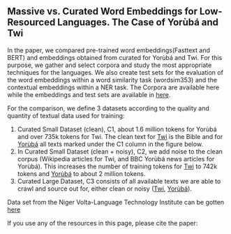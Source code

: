 ## Massive vs. Curated Word Embeddings for Low-Resourced Languages. The Case of Yorùbá and Twi

In the paper, we compared pre-trained word embeddings(Fasttext and BERT) and embeddings obtained from curated for Yorùbá and Twi. For this purpose, we gather and select corpora and study the most appropriate techniques for the languages. We also create test sets for the evaluation of the word embeddings within a word similarity task (wordsim353) and the contextual embeddings within a NER task. The Corpora are available here while the embeddings and test sets are available in <a href="https://drive.google.com/drive/folders/1jkwLBkxJhnfVvf1yd7PyZw0nY8aNYaNN?usp=sharing">here</a>. 


For the comparison, we define 3 datasets according to the quality and quantity of textual data used for training: 
1. Curated Small Dataset (clean), C1, about 1.6 million tokens for Yorùbá and over 735k tokens for Twi. The clean text for <a href="https://drive.google.com/drive/folders/1jkwLBkxJhnfVvf1yd7PyZw0nY8aNYaNN?usp=sharing">Twi</a> is the Bible and for <a href="https://drive.google.com/drive/folders/1fFuP5CBWbMAHn3SP_8kc3eVgf9cozWKW">Yorùbá</a> all texts marked under the C1 column in the figure below. 
2. In Curated Small Dataset (clean + noisy), C2, we add noise to the clean corpus (Wikipedia articles for Twi, and BBC Yorùbá news articles for Yorùbá). This increases the number of training tokens for <a href="https://drive.google.com/drive/folders/1jkwLBkxJhnfVvf1yd7PyZw0nY8aNYaNN?usp=sharing">Twi</a> to 742k tokens and <a href="https://drive.google.com/drive/folders/1fFuP5CBWbMAHn3SP_8kc3eVgf9cozWKW">Yorùbá</a> to about 2 million tokens. 
3. Curated Large Dataset, C3 consists of all available texts we are able to crawl and source out for, either clean or noisy (<a href="https://drive.google.com/drive/folders/1jkwLBkxJhnfVvf1yd7PyZw0nY8aNYaNN?usp=sharing">Twi</a>, <a href="https://drive.google.com/drive/folders/1fFuP5CBWbMAHn3SP_8kc3eVgf9cozWKW">Yorùbá</a>).

Data set from the Niger Volta-Language Technology Institute can be gotten<a href="https://github.com/Niger-Volta-LTI/yoruba-text"> here  </a>

If you use any of the resources in this page, please cite the paper:

